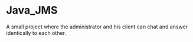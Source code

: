 # Java_JMS
A small project where the administrator and his client can chat and answer identically to each other. 
